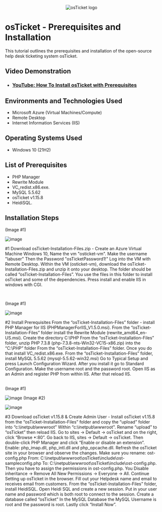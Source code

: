 <p align="center">
<img src="https://i.imgur.com/Clzj7Xs.png" alt="osTicket logo"/>
</p>

<h1>osTicket - Prerequisites and Installation</h1>
This tutorial outlines the prerequisites and installation of the open-source help desk ticketing system osTicket.<br />


<h2>Video Demonstration</h2>

- ### [YouTube: How To Install osTicket with Prerequisites](https://www.youtube.com)

<h2>Environments and Technologies Used</h2>

- Microsoft Azure (Virtual Machines/Compute)
- Remote Desktop
- Internet Information Services (IIS)

<h2>Operating Systems Used </h2>

- Windows 10</b> (21H2)

<h2>List of Prerequisites</h2>

- PHP Manager 
- Rewrite Module 
- VC_redist.x86.exe.
- MySQL 5.5.62
- osTicket v1.15.8
- HeidiSQL.

<h2>Installation Steps</h2>
(Image #1)

![image](https://github.com/user-attachments/assets/d621f906-d02b-4309-a164-d29dfdfbe971)

</p>
<p>
#1 Download osTicket-Installation-Files.zip - Create an Azure Virtual Machine Windows 10,  Name the vm "osticket-vm". Make the username "labuser" Then the Password "osTicketPassword1!" Log into the VM with Remote Desktop. Within the VM (osticket-vm), download the osTicket-Installation-Files.zip and unzip it onto your desktop. The folder should be called “osTicket-Installation-Files”. You use the files in this folder to install osTicket and some of the dependencies. Press install and enable IIS in windows with CGI.

  
</p>
<br />

(Image #1)


![image](https://github.com/user-attachments/assets/2dfca0b6-864b-46c0-bf31-e910f279601a)

</p
<p>
#2 Install Prerequisites From the “osTicket-Installation-Files” folder - install PHP Manager for IIS (PHPManagerForIIS_V1.5.0.msi). From the “osTicket-Installation-Files” folder install the Rewrite Module (rewrite_amd64_en-US.msi). Create the directory C:\PHP From the “osTicket-Installation-Files” folder, unzip PHP 7.3.8 (php-7.3.8-nts-Win32-VC15-x86.zip) into the “C:\PHP” folder From the “osTicket-Installation-Files” folder. Once you do that install VC_redist.x86.exe. From the “osTicket-Installation-Files” folder, install MySQL 5.5.62 (mysql-5.5.62-win32.msi) Go to Typical Setup and press Launch Configuration Wizard. After you install it go to Standard Configuration. Make the username root and the   password root. Open IIS as an Admin and register PHP from within IIS. After that reload IIS.

</p>
<br />
(Image #1)

![image](https://github.com/user-attachments/assets/35deeab7-c7be-40b4-8895-6e0c90a51758)
(Image #2)

![image](https://github.com/user-attachments/assets/13a00593-5a7f-448f-b254-9854ec198883)

</p>
<p>
#3 Download osTicket v1.15.8 & Create Admin User - Install osTicket v1.15.8 from the “osTicket-Installation-Files” folder and copy the “upload” folder into “c:\inetpub\wwwroot” Within “c:\inetpub\wwwroot". Rename “upload” to “osTicket” then reload IIS. Go to sites -> Default -> osTicket and on the right, click “Browse *:80”. Go back to IIS, sites -> Default -> osTicket. Then double-click PHP Manager and click “Enable or disable an extension”. Enable: php_imap.dll, php_intl.dll and php_opcache.dll. Refresh the osTicket site in your browser and observe the changes. Make sure you rename: ost-config.php From: C:\inetpub\wwwroot\osTicket\include\ost-sampleconfig.php To: C:\inetpub\wwwroot\osTicket\include\ost-config.php. Then you have to assign the permissions in ost-config.php. You Disable inheritance -> Remove All New Permissions -> Everyone -> All. Continue Setting up osTicket in the browser. Fill out your Helpdesk name and email to receives email from customers. From the “osTicket-Installation-Files” folder, install HeidiSQL. Open Heidi SQL and create a new session. Put in your user name and password which is both root to connect to the session. Create a database called “osTicket” In the MySQL Database the MySQL Username is root and the password is root. Lastly click “Install Now”.

</p>
<br />
